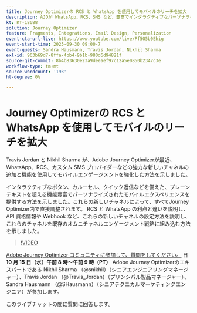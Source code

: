 ```yaml
---
title: Journey Optimizerの RCS と WhatsApp を使用してモバイルのリーチを拡大
description: AJOが WhatsApp、RCS、SMS など、豊富でインタラクティブなパーソナライズされたエクスペリエンスを使用してモバイルエンゲージメントを強化する方法を説明します。
kt: KT-18688
solution: Journey Optimizer
feature: Fragments, Integrations, Email Design, Personalization
event-cta-url-live: https://www.youtube.com/live/Pf5O5b0Ehig
event-start-time: 2025-09-30 09:00-7
event-guests: Sandra Hausmann, Travis Jordan, Nikhil Sharma
exl-id: 963b69d7-8ffa-4bb4-9b1b-980d6d94821f
source-git-commit: 8b4b83630e23a9deeaef97c12a5e0850b2347c3e
workflow-type: tm+mt
source-wordcount: '193'
ht-degree: 0%

---
```


# Journey Optimizerの RCS と WhatsApp を使用してモバイルのリーチを拡大

Travis Jordan と Nikhil Sharma が、Adobe Journey Optimizerが最近、WhatsApp、RCS、カスタム SMS プロバイダーなどの強力な新しいチャネルの追加と機能を使用してモバイルエンゲージメントを強化した方法を示しました。

インタラクティブなボタン、カルーセル、クイック返信などを備えた、プレーンテキストを超える機能豊富でパーソナライズされたモバイルエクスペリエンスを提供する方法を示しました。これらの新しいチャネルによって、すべてJourney Optimizer内で直接調整されます。 RCS と WhatsApp の利点と違いを説明し、API 資格情報や Webhook など、これらの新しいチャネルの設定方法を説明し、これらのチャネルを既存のオムニチャネルエンゲージメント戦略に組み込む方法を示しました。

>[!VIDEO](https://video.tv.adobe.com/v/3475370/?quality=12&learn=on)

[Adobe Journey Optimizer コミュニティに参加して、質問をしてください。](https://experienceleaguecommunities.adobe.com/t5/journey-optimizer-events/ask-me-anything-october-15th-with-journey-optimizer-product/ec-p/778477) 日 **10 月 15 日（水）午前 8 時～午前 9 時（PT）** Adobe Journey Optimizerのエキスパートである Nikhil Sharma （@snikhil）（シニアエンジニアリングマネージャー）、Travis Jordan （@Travis_Jordan）（プリンシパル製品マネージャー）、Sandra Hausmann （@SHausmann）（シニアテクニカルマーケティングエンジニア）が参加します。

このライブチャットの間に質問に回答します。
